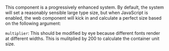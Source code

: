 This component is a progressively enhanced system. By default, the system will set a reasonably sensible large type size, but when JavaScript is enabled, the web component will kick in and calculate a perfect size based on the following argument: 


`multiplier`: This should be modified by eye because different fonts render at different widths. This is mulitplied by 200 to calculate the container unit size.